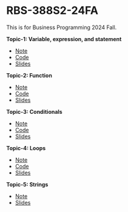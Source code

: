 # RBS-388S2-24FA

This is for Business Programming 2024 Fall. 

**Topic-1: Variable, expression, and statement**
- [Note](Topic-1_Variables%20and%20Statements/Note/1_Variables%20expression%20and%20statements_note.md)
- [Code](Topic-1_Variables%20and%20Statements/Code)
- [Slides](Topic-1_Variables%20and%20Statements/Slides/1_Variables_slides.pdf)

**Topic-2: Function**
- [Note](Topic-2_Function/Note/2_Functions_note.md)
- [Code](Topic-2_Function/Code)
- [Slides](Topic-2_Function/Slides/2_Functions_slides.pdf)

**Topic-3: Conditionals**
- [Note](Topic-3_Conditionals/Note/3_Conditionals.md)
- [Code](Topic-3_Conditionals/Code)
- [Slides](Topic-3_Conditionals/Slides/3_Conditionals-slides.pdf)

**Topic-4: Loops**
- [Note](Topic-4_Loops/Note/4_Loop.md)
- [Code](Topic-4_Loops/Code)
- [Slides](Topic-4_Loops/Slides/4_Loop-slides.pdf)

**Topic-5: Strings**
- [Note](Topic-5_Strings/Note/5_Strings.md) 
- [Slides](Topic-5_Strings/Slides/5_Strings-slides.pdf)